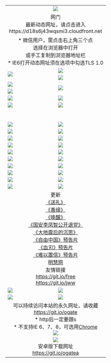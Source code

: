 ﻿<table>
  <tr></tr>
  <tr><td colspan=2 align=center><img src="https://cloud.githubusercontent.com/assets/11880933/13434984/f430fae2-e012-11e5-814f-c2df1e82b247.jpg" /></td></tr>
  <tr><td colspan=2 align=center>网门<br>最新动态网址，请点击进入
<br>https://d18s6j43wqsmi3.cloudfront.net
    </td>
  </tr>
  <tr>
    <td colspan=2 align=center>* 微信用户，需点击右上角三个点<br>选择在浏览器中打开<br>或手工复制到浏览器地址栏
    <br>* IE6打开动态网址须在选项中勾选TLS 1.0</td>
  </tr>
  <tr>
    <td rowspan=2><a href="https://d18s6j43wqsmi3.cloudfront.net/ogUP.aspx?name=11DKC.mp4&list=11DKC" target="_blank"><img src="https://d18s6j43wqsmi3.cloudfront.net/Up/11DKC1.jpg" /></a></td> 
    <td><div><a href="https://d18s6j43wqsmi3.cloudfront.net/ogUP.aspx?name=LRWS.mp4&list=LRWS" target="_blank"><img src="https://d18s6j43wqsmi3.cloudfront.net/Up/LRWS.jpg" /></a></td>
   </tr>
  <tr>
    <td><a href="https://d18s6j43wqsmi3.cloudfront.net/ogNiceVedio.aspx" target="_blank"><img src="https://d18s6j43wqsmi3.cloudfront.net/Up/11TGKDY.jpg" /></a></td>
  </tr>
  <tr>
    <td><a href="https://d18s6j43wqsmi3.cloudfront.net/ogUP.aspx?name=JQR.mp4&count=2" target="_blank"><img src="https://d18s6j43wqsmi3.cloudfront.net/Up/JQR.jpg" /></a></td>   
    <td rowspan=2><a href="https://d18s6j43wqsmi3.cloudfront.net/ogUP.aspx?name=JP.mp4&count=9" target="_blank"><img src="https://d18s6j43wqsmi3.cloudfront.net/Up/JP.jpg" /></td>
  </tr>
  <tr>
    <td><a href="https://d18s6j43wqsmi3.cloudfront.net/ogUP.aspx?name=WH.mp4" target="_blank"><img src="https://d18s6j43wqsmi3.cloudfront.net/Up/WH.jpg" /></a></td>
  </tr>
  <tr>
    <td><a href="https://d18s6j43wqsmi3.cloudfront.net/ogUP.aspx?name=SSZJ.mp4&list=SSZJ" target="_blank"><img src="https://d18s6j43wqsmi3.cloudfront.net/Up/SSZJ.jpg" /></a></td>
    <td><a href="https://d18s6j43wqsmi3.cloudfront.net/ogUP.aspx?name=1XQK.mp4&count=13" target="_blank"><img src="https://d18s6j43wqsmi3.cloudfront.net/Up/1XQK.jpg" /></a</td>
  </tr>
  <tr>
    <td><a href="https://d18s6j43wqsmi3.cloudfront.net/ogUP.aspx?name=ZY.mp4&count=2015|16" target="_blank"><img src="https://d18s6j43wqsmi3.cloudfront.net/Up/ZY.jpg" /></a</td>
    <td><a href="https://d18s6j43wqsmi3.cloudfront.net/ogUP.aspx?name=XTFY.mp4&count=B|2,A|24" target="_blank"><img src="https://d18s6j43wqsmi3.cloudfront.net/Up/XTFY.jpg" /></a></td>
  </tr>
  <tr height="40">
  </tr>
  <tr>
    <td><a href="https://d18s6j43wqsmi3.cloudfront.net/ogUP.aspx?name=4SQQ.mp4&list=4SQQ" target="_blank"><img src="https://d18s6j43wqsmi3.cloudfront.net/Up/4SQQ0.jpg"/></a></td>
    <td><a href="https://d18s6j43wqsmi3.cloudfront.net/ogUP.aspx?name=4SHQ.mp4&list=4SHQ" target="_blank"><img src="https://d18s6j43wqsmi3.cloudfront.net/Up/4SHQ0.jpg"/></a></td>
  </tr>
  <tr>
    <td><a href="https://d18s6j43wqsmi3.cloudfront.net/ogUP.aspx?name=4SZG.mp4&list=4SZG" target="_blank"><img src="https://d18s6j43wqsmi3.cloudfront.net/Up/4SZG0.jpg"/></a></td>
    <td><a href="https://d18s6j43wqsmi3.cloudfront.net/ogUP.aspx?name=4SDJ.mp4&list=4SDJ" target="_blank"><img src="https://d18s6j43wqsmi3.cloudfront.net/Up/4SDJ0.jpg"/></a></td>
  </tr>
  <tr>
    <td><a href="https://d18s6j43wqsmi3.cloudfront.net/ogUP.aspx?name=4SGX.mp4&list=4SGX" target="_blank"><img src="https://d18s6j43wqsmi3.cloudfront.net/Up/4SGX0.jpg"/></a></td>
    <td><a href="https://d18s6j43wqsmi3.cloudfront.net/ogUP.aspx?name=4SHD.mp4&list=4SHD" target="_blank"><img src="https://d18s6j43wqsmi3.cloudfront.net/Up/4SHD0.jpg"/></a></td>
  </tr>
  <tr>
    <td><a href="https://d18s6j43wqsmi3.cloudfront.net/ogUP.aspx?name=4CTX.mp4&list=4CTX" target="_blank"><img src="https://d18s6j43wqsmi3.cloudfront.net/Up/4CTX0.jpg"/></a></td>
    <td><a href="https://d18s6j43wqsmi3.cloudfront.net/ogUP.aspx?name=4CWZ.mp4&list=4CWZ" target="_blank"><img src="https://d18s6j43wqsmi3.cloudfront.net/Up/4CWZ0.jpg"/></a></td>
  </tr>
  <tr>
    <td><a href="https://d18s6j43wqsmi3.cloudfront.net/onUP.aspx?name=https://d1pog55izwmvoe.cloudfront.net/" target="_blank"><img src="https://d18s6j43wqsmi3.cloudfront.net/Up/0DTW.jpg"/></a></td>
    <td><a href="https://d18s6j43wqsmi3.cloudfront.net/onUP.aspx?name=https://d240ns8up8earz.cloudfront.net/acenter/" target="_blank"><img src="https://d18s6j43wqsmi3.cloudfront.net/Up/0TDW.jpg" /></a></td>
  </tr>
  <tr>
    <td><a href="https://d18s6j43wqsmi3.cloudfront.net/onUP.aspx?name=https://d4508d6vomz2p.cloudfront.net/gb/nsc413.htm" target="_blank"><img src="https://d18s6j43wqsmi3.cloudfront.net/Up/0DJY.jpg" /></a></td>
    <td><a href="https://d18s6j43wqsmi3.cloudfront.net/onUP.aspx?name=https://dilo7bqpjb57y.cloudfront.net/xtr/gb/prog204.html" target="_blank"><img src="https://d18s6j43wqsmi3.cloudfront.net/Up/0XTR.jpg" /></a></td>
  </tr>
  <tr>
    <td><a href="https://d18s6j43wqsmi3.cloudfront.net/onUP.aspx?name=https://d3aj00iefsmfgc.cloudfront.net/" target="_blank"><img src="https://d18s6j43wqsmi3.cloudfront.net/Up/0MHW.jpg" /></a></td>
    <td><a href="https://d18s6j43wqsmi3.cloudfront.net/onUP.aspx?name=https://d20wz7qt14x5d2.cloudfront.net/" target="_blank"><img src="https://d18s6j43wqsmi3.cloudfront.net/Up/0ZJW.jpg" /></a></td>
  </tr>
  <tr>
    <td><a href="https://d18s6j43wqsmi3.cloudfront.net/ogUP.aspx?name=0FG.zip" target="_blank"><img src="https://d18s6j43wqsmi3.cloudfront.net/Up/0FG.jpg" /></a></td>
    <td><a href="https://d18s6j43wqsmi3.cloudfront.net/ogUP.aspx?name=0FGA.apk" target="_blank"><img src="https://d18s6j43wqsmi3.cloudfront.net/Up/0FGA.jpg" /></a></td>
  </tr>
  <tr>
    <td><a href="https://d18s6j43wqsmi3.cloudfront.net/ogUP.aspx?name=0U.zip" target="_blank"><img src="https://d18s6j43wqsmi3.cloudfront.net/Up/0U.jpg" /></a></td>
    <td><a href="https://d18s6j43wqsmi3.cloudfront.net/ogUP.aspx?name=0UA.apk" target="_blank"><img src="https://d18s6j43wqsmi3.cloudfront.net/Up/0UA.jpg" /></a></td>
  </tr>
  <tr>
    <td><a href="https://d18s6j43wqsmi3.cloudfront.net/ogUP.aspx?name=0iPPOTV.zip" target="_blank"><img src="https://d18s6j43wqsmi3.cloudfront.net/Up/0iPPOTV.jpg" /></a></td>
    <td><a href="https://d18s6j43wqsmi3.cloudfront.net/ogUP.aspx?name=0iNTD.apk" target="_blank"><img src="https://d18s6j43wqsmi3.cloudfront.net/Up/0iNTD.jpg" /></a></td>
  </tr>
  <tr>
    <td colspan=2 align=center>更新<br>
      <a href="https://d18s6j43wqsmi3.cloudfront.net/ogUP.aspx?name=4ESL.mp4" target="_blank">《送礼》</a><br>
      <a href="https://d18s6j43wqsmi3.cloudfront.net/ogUP.aspx?name=4ESY.mp4" target="_blank">《善缘》</a><br>
      <a href="https://d18s6j43wqsmi3.cloudfront.net/ogUP.aspx?name=4EHX.mp4" target="_blank">《唤醒》</a><br>
      <a href="https://d18s6j43wqsmi3.cloudfront.net/ogUP.aspx?name=4LFZ.mp4" target="_blank">《国安李凤智公开退党》</a><br>
      <a href="https://d18s6j43wqsmi3.cloudfront.net/ogUP.aspx?name=4DDZHDCS.mp4" target="_blank">《大地震后的沉思》</a><br>
      <a href="https://d18s6j43wqsmi3.cloudfront.net/ogUP.aspx?name=11ZYZG0.mp4" target="_blank">《自由中国》预告片</a><br>
      <a href="https://d18s6j43wqsmi3.cloudfront.net/ogUP.aspx?name=11XR.mp4" target="_blank">《血刃》预告片</a><br>
      <a href="https://d18s6j43wqsmi3.cloudfront.net/ogUP.aspx?name=11NYZX.mp4&count=2" target="_blank">《难以置信》预告片</a><br>
      <a href="https://d18s6j43wqsmi3.cloudfront.net/onUP.aspx?name=https://www.minghui.org/" target="_blank">明慧网</a><br>
      友情链接<br>
      <a href="https://d18s6j43wqsmi3.cloudfront.net/onUP.aspx?name=https://git.io/free" target="_blank">https://git.io/free</a><br>
      <a href="https://d18s6j43wqsmi3.cloudfront.net/onUP.aspx?name=https://git.io/jww" target="_blank">https://git.io/jww</a></td>
    </td>
  </tr>
  <tr>
    <td><a href="https://d18s6j43wqsmi3.cloudfront.net/ogNice.aspx" target="_blank"><img src="https://d18s6j43wqsmi3.cloudfront.net/Up/0WCYY.jpg" /></a></td>
    <td><a href="https://d18s6j43wqsmi3.cloudfront.net/onCO.aspx?ob=600事物&op=增删改&args=WH1~%23类型6新闻%7c%23类型6评论&mode=" target="_blank"><img src="https://d18s6j43wqsmi3.cloudfront.net/Up/0WZTT.jpg" /></a></td> 
  </tr>
  <tr>
    <td><a href="https://d18s6j43wqsmi3.cloudfront.net/ogDY.aspx" target="_blank"><img src="https://d18s6j43wqsmi3.cloudfront.net/Up/0FK.jpg" /></a></td>
    <td><a href="https://d18s6j43wqsmi3.cloudfront.net/ogST.aspx" target="_blank"><img src="https://d18s6j43wqsmi3.cloudfront.net/Up/0ST.jpg" /></a></td> 
  </tr>
  <tr>
    <td colspan=2 align=center>可以持续访问本站的永久网址，请收藏<br/><a href="https://git.io/ogate" target="_blank">https://git.io/ogate</a><br/>* http后一定要跟s<br/>* 不支持IE 6、7、8，可选用<a href="https://d18s6j43wqsmi3.cloudfront.net/ogUP.aspx?name=0ChromePortable.zip">Chrome</a><br/><a href="https://d18s6j43wqsmi3.cloudfront.net/Up/0WMGDL2.png" target="_blank"><img src="https://d18s6j43wqsmi3.cloudfront.net/Up/0WMGD2.png"/></a></td>
  </tr>
  <tr>
    <td colspan=2 align=center><a href="https://d18s6j43wqsmi3.cloudfront.net/ogUP.aspx?name=0oGate.apk" target="_blank"><img src="https://cloud.githubusercontent.com/assets/11880933/13720399/75e143ee-e842-11e5-9f0a-1421f423c80f.jpg" /></a><br>安卓版下载网址<br><a href="https://git.io/ogatea">https://git.io/ogatea</a></td>
  </tr>
  <!--tr>
    <td colspan=2 align=center>可能失效的动态网址
    </td>
  </tr-->
</table>
